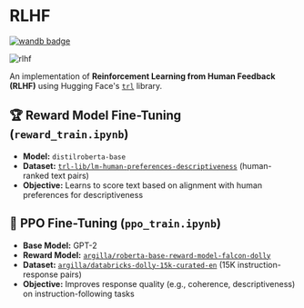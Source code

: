 # RLHF
[![wandb badge](https://github.com/wandb/assets/blob/main/wandb-github-badge.svg)](https://wandb.ai/valer/rlhf/reports/Reinforcement-Learning-from-Human-Feedback-RLHF---VmlldzoxMjIwMTA2MA)

![rlhf](https://github.com/user-attachments/assets/db7ce021-a043-4567-8e04-8fffcb8bc700)

An implementation of **Reinforcement Learning from Human Feedback (RLHF)** using Hugging Face's [`trl`](https://huggingface.co/docs/trl) library.

## 🏆 Reward Model Fine-Tuning (`reward_train.ipynb`)
- **Model:** `distilroberta-base`
- **Dataset:** [`trl-lib/lm-human-preferences-descriptiveness`](https://huggingface.co/datasets/trl-lib/lm-human-preferences-descriptiveness) (human-ranked text pairs)
- **Objective:** Learns to score text based on alignment with human preferences for descriptiveness

## 🦾 PPO Fine-Tuning (`ppo_train.ipynb`)
- **Base Model:** GPT-2
- **Reward Model:** [`argilla/roberta-base-reward-model-falcon-dolly`](https://huggingface.co/argilla/roberta-base-reward-model-falcon-dolly)
- **Dataset:** [`argilla/databricks-dolly-15k-curated-en`](https://huggingface.co/datasets/argilla/databricks-dolly-15k-curated-en) (15K instruction-response pairs)
- **Objective:** Improves response quality (e.g., coherence, descriptiveness) on instruction-following tasks
